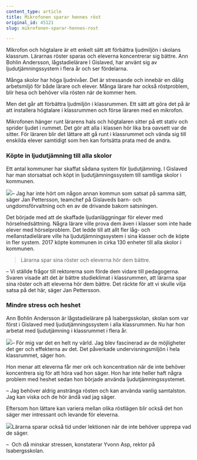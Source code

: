 ```yaml
---
content_type: article
title: Mikrofonen sparar hennes röst
original_id: 45121
slug: mikrofonen-sparar-hennes-rost

---
```


Mikrofon och högtalare är ett enkelt sätt att förbättra ljudmiljön i skolans klassrum. Lärarnas röster sparas och eleverna koncentrerar sig bättre. Ann Bohlin Andersson, lågstadielärare I Gislaved, har använt sig av ljudutjämningssystem i flera år och ser fördelarna.

Många skolor har höga ljudnivåer. Det är stressande och innebär en dålig arbetsmiljö för både lärare och elever. Många lärare har också röstproblem, blir hesa och behöver vila rösten när de kommer hem.

Men det går att förbättra ljudmiljön i klassrummen. Ett sätt att göra det på är att installera högtalare i klassrummen och förse läraren med en mikrofon.

Mikrofonen hänger runt lärarens hals och högtalaren sitter på ett stativ och sprider ljudet i rummet. Det gör att alla i klassen hör lika bra oavsett var de sitter. För läraren blir det lättare att gå runt i klassrummet och vända sig till enskilda elever samtidigt som hen kan fortsätta prata med de andra.

### Köpte in ljudutjämning till alla skolor

Ett antal kommuner har skaffat sådana system för ljudutjämning. I Gislaved har man storsatsat och köpt in ljudutjämningssystem till samtliga skolor i kommunen.

[![](https://www.suntarbetsliv.se/wp-content/uploads/2020/03/200x220-jan-pettersson.jpg)](https://www.suntarbetsliv.se/wp-content/uploads/2020/03/200x220-jan-pettersson.jpg)– Jag har inte hört om någon annan kommun som satsat på samma sätt, säger Jan Pettersson, teamchef på Gislaveds barn- och ungdomsförvaltning och en av de drivande bakom satsningen.

Det började med att de skaffade ljudanläggningar för elever med hörselnedsättning. Några lärare ville prova dem även i klasser som inte hade elever med hörselproblem. Det ledde till att allt fler låg- och mellanstadielärare ville ha ljudutjämningssystem i sina klasser och de köpte in fler system. 2017 köpte kommunen in cirka 130 enheter till alla skolor i kommunen.

> Lärarna spar sina röster och eleverna hör dem bättre.

– Vi ställde frågor till rektorerna som förde dem vidare till pedagogerna. Svaren visade att det är bättre studieklimat i klassrummen, att lärarna spar sina röster och att eleverna hör dem bättre. Det räckte för att vi skulle vilja satsa på det här, säger Jan Pettersson.

### Mindre stress och heshet

Ann Bohlin Andersson är lågstadielärare på Isabergsskolan, skolan som var först i Gislaved med ljudutjämningssystem i alla klassrummen. Nu har hon arbetat med ljudutjämning i klassrummet i flera år.

[![](https://www.suntarbetsliv.se/wp-content/uploads/2020/03/200x220-ann-bohlin-andersson-foto-anna-hallen-tt.jpg)](https://www.suntarbetsliv.se/wp-content/uploads/2020/03/200x220-ann-bohlin-andersson-foto-anna-hallen-tt.jpg)– För mig var det en helt ny värld. Jag blev fascinerad av de möjligheter det ger och effekterna av det. Det påverkade undervisningsmiljön i hela klassrummet, säger hon.

Hon menar att eleverna får mer ork och koncentration när de inte behöver koncentrera sig för att höra vad hon säger. Hon har inte heller haft några problem med heshet sedan hon började använda ljudutjämningssystemet.

– Jag behöver aldrig anstränga rösten och kan använda vanlig samtalston. Jag kan viska och de hör ändå vad jag säger.

Eftersom hon lättare kan variera mellan olika röstlägen blir också det hon säger mer intressant och levande för eleverna.

[![](https://www.suntarbetsliv.se/wp-content/uploads/2020/03/200x220-yvonn-asp-foto-anna-hallen-tt.jpg)](https://www.suntarbetsliv.se/wp-content/uploads/2020/03/200x220-yvonn-asp-foto-anna-hallen-tt.jpg)Lärarna sparar också tid under lektionen när de inte behöver upprepa vad de säger. 

–  Och då minskar stressen, konstaterar Yvonn Asp, rektor på Isabergsskolan.

